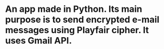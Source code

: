 # An app made in Python. Its main purpose is to send encrypted e-mail messages using Playfair cipher. It uses Gmail API.
